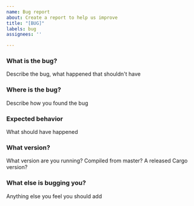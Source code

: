 ```yaml
---
name: Bug report
about: Create a report to help us improve
title: "[BUG]"
labels: bug
assignees: ''

---
```


### What is the bug?
Describe the bug, what happened that shouldn't have

### Where is the bug?
Describe how you found the bug

### Expected behavior
What should have happened

### What version?
What version are you running? Compiled from master? A released Cargo version?

### What else is bugging you?
Anything else you feel you should add
